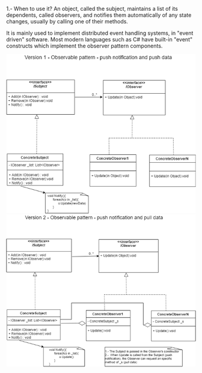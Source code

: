 1.- When to use it? 
An object, called the subject, maintains a list of its dependents, called observers, and notifies them automatically of any state changes, usually by calling one of their methods.

It is mainly used to implement distributed event handling systems, in "event driven" software. Most modern languages such as C# have built-in "event" constructs which implement the observer pattern components.


<img src="../images/Observer1.png">


<img src="../images/Observer2.png">